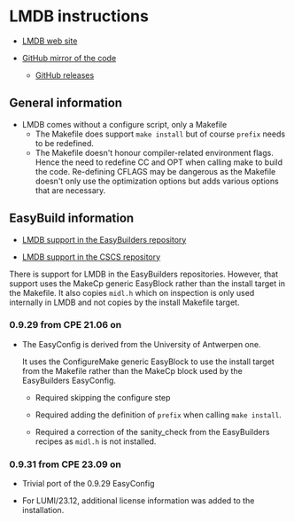 # LMDB instructions

  * [LMDB web site](https://symas.com/lmdb/)

  * [GitHub mirror of the code](https://github.com/LMDB/lmdb)

      * [GitHub releases](https://github.com/LMDB/lmdb/tags)

## General information

* LMDB comes without a configure script, only a Makefile
   * The Makefile does support `make install` but of course
     `prefix` needs to be redefined.
   * The Makefile doesn't honour compiler-related environment
     flags. Hence the need to redefine CC and OPT when calling
     make to build the code. Re-defining CFLAGS may be dangerous
     as the Makefile doesn't only use the optimization options but
     adds various options that are necessary.

## EasyBuild information

  * [LMDB support in the EasyBuilders repository](https://github.com/easybuilders/easybuild-easyconfigs/tree/develop/easybuild/easyconfigs/l/LMDB)

  * [LMDB support in the CSCS repository](https://github.com/eth-cscs/production/tree/master/easybuild/easyconfigs/l/LMDB)

There is support for LMDB in the EasyBuilders repositories. However,
that support uses the MakeCp generic EasyBlock rather than the install
target in the Makefile. It also copies `midl.h` which on inspection is
only used internally in LMDB and not copies by the install Makefile
target.

### 0.9.29 from CPE 21.06 on

  * The EasyConfig is derived from the University of Antwerpen one.

    It uses the ConfigureMake generic EasyBlock to use the install target
    from the Makefile rather than the MakeCp block used by the EasyBuilders
    EasyConfig.

      * Required skipping the configure step

      * Required adding the definition of `prefix` when calling `make install`.

      * Required a correction of the sanity_check from the EasyBuilders recipes
        as `midl.h` is not installed.



### 0.9.31 from CPE 23.09 on

  * Trivial port of the 0.9.29 EasyConfig

  * For LUMI/23.12, additional license information was added to the installation.
